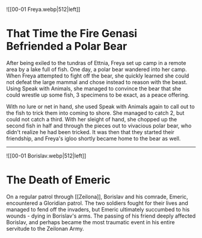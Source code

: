 ![[00-01 Freya.webp|512|left]]

# That Time the Fire Genasi Befriended a Polar Bear
After being exiled to the tundras of Ettnia, Freya set up camp in  a remote area by a lake full of fish. One day, a polar bear wandered into her camp. When Freya attempted to fight off the bear, she quickly learned she could not defeat the large mammal and chose instead to reason with the beast. Using Speak with Animals, she managed to convince the bear that she could wrestle up some fish, 3 specimens to be exact, as a peace offering.

With no lure or net in hand, she used Speak with Animals again to call out to the fish to trick them into coming to shore. She managed to catch 2, but could not catch a third. With her sleight of hand, she chopped up the second fish in half and through the pieces out to vivacious polar bear, who didn't realize he had been tricked. It was then that they started their friendship, and Freya's igloo shortly became home to the bear as well.

------------------------------------

![[00-01 Borislav.webp|512|left]]

# The Death of Emeric
On a regular patrol through [[Zeilona]], Borislav and his comrade, Emeric, encountered a Gloridian patrol. The two soldiers fought for their lives and managed to fend off the invaders, but Emeric ultimately succumbed to his wounds - dying in Borislav's arms. The passing of his friend deeply affected Borislav, and perhaps became the most traumatic event in his entire servitude to the Zeilonan Army.